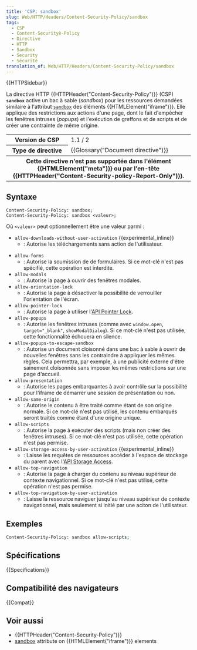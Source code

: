 ```yaml
---
title: 'CSP: sandbox'
slug: Web/HTTP/Headers/Content-Security-Policy/sandbox
tags:
  - CSP
  - Content-Securityè-Policy
  - Directive
  - HTTP
  - Sandbox
  - Security
  - Sécurité
translation_of: Web/HTTP/Headers/Content-Security-Policy/sandbox
---
```


{{HTTPSidebar}}

La directive HTTP {{HTTPHeader("Content-Security-Policy")}} (CSP) **`sandbox`** active un bac à sable (_sandbox_) pour les ressources demandées similaire à l'attribut [`sandbox`](/fr/docs/Web/HTML/Element/iframe#sandbox) des éléments {{HTMLElement("iframe")}}. Elle applique des restrictions aux actions d'une page, dont le fait d'empêcher les fenêtres intruses (_popups_) et l'exécution de greffons et de scripts et de créer une contrainte de même origine.

<table class="properties">
  <tbody>
    <tr>
      <th scope="row">Version de CSP</th>
      <td>1.1 / 2</td>
    </tr>
    <tr>
      <th scope="row">Type de directive</th>
      <td>{{Glossary("Document directive")}}</td>
    </tr>
    <tr>
      <th colspan="2" scope="row">
        Cette directive n'est pas supportée dans l'élément
        {{HTMLElement("meta")}} ou par l'en-tête
        {{HTTPHeader("Content-Security-policy-Report-Only")}}.
      </th>
    </tr>
  </tbody>
</table>

## Syntaxe

```
Content-Security-Policy: sandbox;
Content-Security-Policy: sandbox <valeur>;
```

Où `<valeur>` peut optionnellement être une valeur parmi :

- `allow-downloads-without-user-activation` {{experimental_inline}}
  - : Autorise les téléchargements sans action de l'utilisateur.

<!---->

- `allow-forms`
  - : Autorise la soumission de de formulaires. Si ce mot-clé n'est pas spécifié, cette opération est interdite.
- `allow-modals`
  - : Autorise la page à ouvrir des fenêtres modales.
- `allow-orientation-lock`
  - : Autorise la page à désactiver la possibilité de verrouiller l'orientation de l'écran.
- `allow-pointer-lock`
  - : Autorise la page à utiliser l'[API Pointer Lock](/fr/docs/WebAPI/Pointer_Lock).
- `allow-popups`
  - : Autorise les fenêtres intruses (comme avec `window.open`, `target="_blank"`, `showModalDialog`). Si ce mot-clé n'est pas utilisée, cette fonctionnalité échouera en silence.
- `allow-popups-to-escape-sandbox`
  - : Autorise un document cloisonné dans une bac à sable à ouvrir de nouvelles fenêtres sans les contraindre à appliquer les mêmes règles. Cela permettra, par exemple, à une publicité externe d'être sainement cloisonnée sans imposer les mêmes restrictions sur une page d'accueil.
- `allow-presentation`
  - : Autorise les pages embarquantes à avoir contrôle sur la possibilité pour l'iframe de démarrer une session de présentation ou non.
- `allow-same-origin`
  - : Autorise le contenu à être traité comme étant de son origine normale. Si ce mot-clé n'est pas utilisé, les contenu embarqués seront traités comme étant d'une origine unique.
- `allow-scripts`
  - : Autorise la page à exécuter des scripts (mais non créer des fenêtres intruses). Si ce mot-clé n'est pas utilisée, cette opération n'est pas permise.
- `allow-storage-access-by-user-activation` {{experimental_inline}}
  - : Laisse les requêtes de ressources accéder à l'espace de stockage du parent avec l'[API Storage Access](/fr/docs/Web/API/Storage_Access_API).
- `allow-top-navigation`
  - : Autorise la page à charger du contenu au niveau supérieur de contexte navigationnel. Si ce mot-clé n'est pas utilisé, cette opération n'est pas permise.
- `allow-top-navigation-by-user-activation`
  - : Laisse la ressource naviguer jusqu'au niveau supérieur de contexte navigationnel, mais seulement si initié par une aciton de l'utilisateur.

## Exemples

```bash
Content-Security-Policy: sandbox allow-scripts;
```

## Spécifications

{{Specifications}}

## Compatibilité des navigateurs

{{Compat}}

## Voir aussi

- {{HTTPHeader("Content-Security-Policy")}}
- [sandbox](/fr/docs/Web/HTML/Element/iframe#sandbox) attribute on {{HTMLElement("iframe")}} elements
